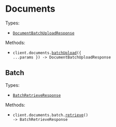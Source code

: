 # Documents

Types:

- <code><a href="./src/resources/documents/documents.ts">DocumentBatchUploadResponse</a></code>

Methods:

- <code title="post /documents/batch">client.documents.<a href="./src/resources/documents/documents.ts">batchUpload</a>({ ...params }) -> DocumentBatchUploadResponse</code>

## Batch

Types:

- <code><a href="./src/resources/documents/batch.ts">BatchRetrieveResponse</a></code>

Methods:

- <code title="get /documents/batch/:batchId">client.documents.batch.<a href="./src/resources/documents/batch.ts">retrieve</a>() -> BatchRetrieveResponse</code>
